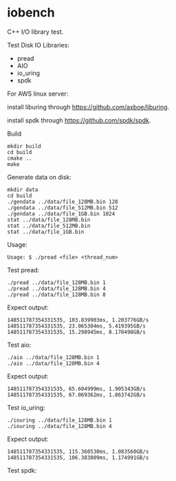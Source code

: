 # iobench
C++ I/O library test.

Test Disk IO Libraries:
- pread
- AIO
- io_uring
- spdk


For AWS linux server:

install liburing through https://github.com/axboe/liburing.

install spdk through https://github.com/spdk/spdk.

Build
```
mkdir build
cd build
cmake ..
make
```


Generate data on disk:

```
mkdir data
cd build
./gendata ../data/file_128MB.bin 128
./gendata ../data/file_512MB.bin 512
./gendata ../data/file_1GB.bin 1024
stat ../data/file_128MB.bin
stat ../data/file_512MB.bin
stat ../data/file_1GB.bin
```

Usage:
```
Usage: $ ./pread <file> <thread_num>
```

Test pread:
```
./pread ../data/file_128MB.bin 1
./pread ../data/file_128MB.bin 4
./pread ../data/file_128MB.bin 8
```

Expect output:
```
148511787354331535, 103.839903ms, 1.203776GB/s
148511787354331535, 23.065304ms, 5.419395GB/s
148511787354331535, 15.298945ms, 8.170498GB/s
```

Test aio:
```
./aio ../data/file_128MB.bin 1
./aio ../data/file_128MB.bin 4
```

Expect output:
```
148511787354331535, 65.604999ms, 1.905343GB/s
148511787354331535, 67.069362ms, 1.863742GB/s
```


Test io_uring:
```
./iouring ../data/file_128MB.bin 1
./iouring ../data/file_128MB.bin 4
```

Expect output:
```
148511787354331535, 115.360530ms, 1.083560GB/s
148511787354331535, 106.383809ms, 1.174991GB/s
```


Test spdk:

